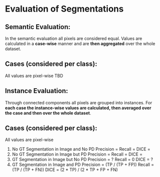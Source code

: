 # Evaluation of Segmentations


## Semantic Evaluation:
In the semantic evaluation all pixels are considered equal.
Values are calculated in a **case-wise** manner and are **then aggregated** over the whole dataset.
## Cases (considered per class):
All values are pixel-wise
TBD

## Instance Evaluation:
Through connected components all pixels are grouped into instances.
For **each case the instance-wise values are calculated, then averaged over the case and then over the whole dataset**.
## Cases (considered per class):
All values are pixel-wise
1. No GT Segmentation in Image and No PD
Precision = 
Recall = 
DICE =
2. No GT Segmentation in Image but PD
Precision = 
Recall = 
DICE = 
3. GT Segmentation in Image but No PD
Precision = ?
Recall = 0
DICE = ?
4. GT Segmentation in Image and PD
Precision = (TP / (TP + FP))
Recall = (TP / (TP + FN))
DICE = (2 * TP) / (2 * TP + FP + FN)
